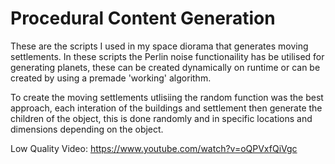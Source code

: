# Procedural Content Generation
These are the scripts I used in my space diorama that generates moving settlements.
In these scripts the Perlin noise functionaility has be utilised for generating planets, these can be created dynamically on runtime or can be created by using a premade 'working' algorithm.



To create the moving settlements utlisiing the random function was the best approach, each interation of the buildings and settlement then generate the children of the object, this is done randomly and in specific locations and dimensions depending on the object.




Low Quality Video: 
https://www.youtube.com/watch?v=oQPVxfQiVgc
